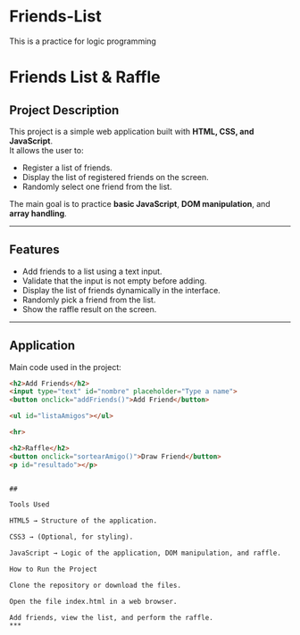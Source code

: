# Friends-List
This is a practice for logic programming
# Friends List & Raffle

## Project Description
This project is a simple web application built with **HTML, CSS, and JavaScript**.  
It allows the user to:  
- Register a list of friends.  
- Display the list of registered friends on the screen.  
- Randomly select one friend from the list.  

The main goal is to practice **basic JavaScript**, **DOM manipulation**, and **array handling**.

---

## Features
- Add friends to a list using a text input.  
- Validate that the input is not empty before adding.  
- Display the list of friends dynamically in the interface.  
- Randomly pick a friend from the list.  
- Show the raffle result on the screen.  

---

## Application
Main code used in the project:

```html
<h2>Add Friends</h2>
<input type="text" id="nombre" placeholder="Type a name">
<button onclick="addFriends()">Add Friend</button>

<ul id="listaAmigos"></ul>

<hr>

<h2>Raffle</h2>
<button onclick="sortearAmigo()">Draw Friend</button>
<p id="resultado"></p>


##

Tools Used

HTML5 → Structure of the application.

CSS3 → (Optional, for styling).

JavaScript → Logic of the application, DOM manipulation, and raffle.

How to Run the Project

Clone the repository or download the files.

Open the file index.html in a web browser.

Add friends, view the list, and perform the raffle.
***



